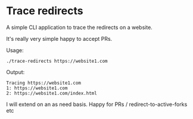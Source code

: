 # Trace redirects

A simple CLI application to trace the redirects on a website.

It's really very simple happy to accept PRs.

Usage:
```shell
./trace-redirects https://website1.com
```

Output:
```text
Tracing https://website1.com
1: https://website1.com
2: https://website1.com/index.html
```

I will extend on an as need basis. Happy for PRs / redirect-to-active-forks etc